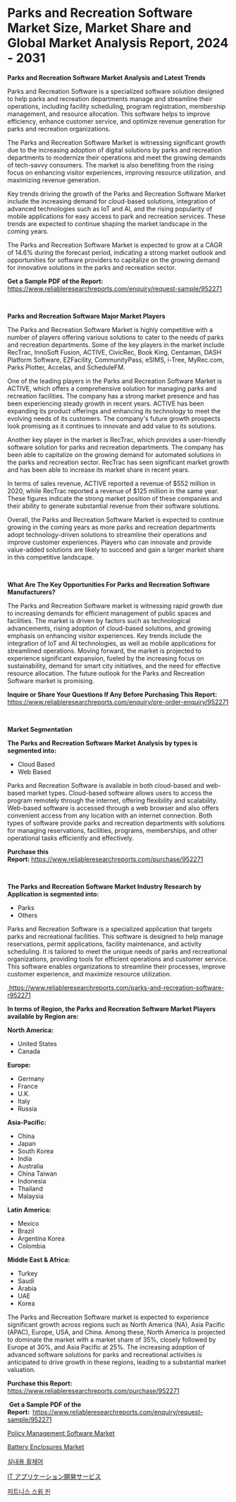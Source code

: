 <p><h1>Parks and Recreation Software Market Size, Market Share and Global Market Analysis Report, 2024 - 2031</h1></p><p><strong>Parks and Recreation Software Market Analysis and Latest Trends</strong></p>
<p><p>Parks and Recreation Software is a specialized software solution designed to help parks and recreation departments manage and streamline their operations, including facility scheduling, program registration, membership management, and resource allocation. This software helps to improve efficiency, enhance customer service, and optimize revenue generation for parks and recreation organizations.</p><p>The Parks and Recreation Software Market is witnessing significant growth due to the increasing adoption of digital solutions by parks and recreation departments to modernize their operations and meet the growing demands of tech-savvy consumers. The market is also benefiting from the rising focus on enhancing visitor experiences, improving resource utilization, and maximizing revenue generation.</p><p>Key trends driving the growth of the Parks and Recreation Software Market include the increasing demand for cloud-based solutions, integration of advanced technologies such as IoT and AI, and the rising popularity of mobile applications for easy access to park and recreation services. These trends are expected to continue shaping the market landscape in the coming years.</p><p>The Parks and Recreation Software Market is expected to grow at a CAGR of 14.6% during the forecast period, indicating a strong market outlook and opportunities for software providers to capitalize on the growing demand for innovative solutions in the parks and recreation sector.</p></p>
<p><strong>Get a Sample PDF of the Report:&nbsp;</strong> <a href="https://www.reliableresearchreports.com/enquiry/request-sample/952271">https://www.reliableresearchreports.com/enquiry/request-sample/952271</a></p>
<p>&nbsp;</p>
<p><strong>Parks and Recreation Software Major Market Players</strong></p>
<p><p>The Parks and Recreation Software Market is highly competitive with a number of players offering various solutions to cater to the needs of parks and recreation departments. Some of the key players in the market include RecTrac, InnoSoft Fusion, ACTIVE, CivicRec, Book King, Centaman, DASH Platform Software, EZFacility, CommunityPass, eSIMS, i-Tree, MyRec.com, Parks Plotter, Accelas, and ScheduleFM.</p><p>One of the leading players in the Parks and Recreation Software Market is ACTIVE, which offers a comprehensive solution for managing parks and recreation facilities. The company has a strong market presence and has been experiencing steady growth in recent years. ACTIVE has been expanding its product offerings and enhancing its technology to meet the evolving needs of its customers. The company's future growth prospects look promising as it continues to innovate and add value to its solutions.</p><p>Another key player in the market is RecTrac, which provides a user-friendly software solution for parks and recreation departments. The company has been able to capitalize on the growing demand for automated solutions in the parks and recreation sector. RecTrac has seen significant market growth and has been able to increase its market share in recent years.</p><p>In terms of sales revenue, ACTIVE reported a revenue of $552 million in 2020, while RecTrac reported a revenue of $125 million in the same year. These figures indicate the strong market position of these companies and their ability to generate substantial revenue from their software solutions.</p><p>Overall, the Parks and Recreation Software Market is expected to continue growing in the coming years as more parks and recreation departments adopt technology-driven solutions to streamline their operations and improve customer experiences. Players who can innovate and provide value-added solutions are likely to succeed and gain a larger market share in this competitive landscape.</p></p>
<p>&nbsp;</p>
<p><strong>What Are The Key Opportunities For Parks and Recreation Software Manufacturers?</strong></p>
<p><p>The Parks and Recreation Software market is witnessing rapid growth due to increasing demands for efficient management of public spaces and facilities. The market is driven by factors such as technological advancements, rising adoption of cloud-based solutions, and growing emphasis on enhancing visitor experiences. Key trends include the integration of IoT and AI technologies, as well as mobile applications for streamlined operations. Moving forward, the market is projected to experience significant expansion, fueled by the increasing focus on sustainability, demand for smart city initiatives, and the need for effective resource allocation. The future outlook for the Parks and Recreation Software market is promising.</p></p>
<p><strong>Inquire or Share Your Questions If Any Before Purchasing This Report:</strong> <a href="https://www.reliableresearchreports.com/enquiry/pre-order-enquiry/952271">https://www.reliableresearchreports.com/enquiry/pre-order-enquiry/952271</a></p>
<p>&nbsp;</p>
<p><strong>Market Segmentation</strong></p>
<p><strong>The Parks and Recreation Software Market Analysis by types is segmented into:</strong></p>
<p><ul><li>Cloud Based</li><li>Web Based</li></ul></p>
<p><p>Parks and Recreation Software is available in both cloud-based and web-based market types. Cloud-based software allows users to access the program remotely through the internet, offering flexibility and scalability. Web-based software is accessed through a web browser and also offers convenient access from any location with an internet connection. Both types of software provide parks and recreation departments with solutions for managing reservations, facilities, programs, memberships, and other operational tasks efficiently and effectively.</p></p>
<p><strong>Purchase this Report:&nbsp;</strong><a href="https://www.reliableresearchreports.com/purchase/952271">https://www.reliableresearchreports.com/purchase/952271</a></p>
<p>&nbsp;</p>
<p><strong>The Parks and Recreation Software Market Industry Research by Application is segmented into:</strong></p>
<p><ul><li>Parks</li><li>Others</li></ul></p>
<p><p>Parks and Recreation Software is a specialized application that targets parks and recreational facilities. This software is designed to help manage reservations, permit applications, facility maintenance, and activity scheduling. It is tailored to meet the unique needs of parks and recreational organizations, providing tools for efficient operations and customer service. This software enables organizations to streamline their processes, improve customer experience, and maximize resource utilization.</p></p>
<p><a href="https://www.reliableresearchreports.com/parks-and-recreation-software-r952271">&nbsp;https://www.reliableresearchreports.com/parks-and-recreation-software-r952271</a></p>
<p><strong>In terms of Region, the Parks and Recreation Software Market Players available by Region are:</strong></p>
<p>
    <p> <strong> North America: </strong>
        <ul>
            <li>United States</li>
            <li>Canada</li>
        </ul>
        </p> 
    <p> <strong> Europe: </strong>
        <ul>
            <li>Germany</li>
            <li>France</li>
            <li>U.K.</li>
            <li>Italy</li>
            <li>Russia</li>
        </ul>
        </p> 
    <p> <strong> Asia-Pacific: </strong>
        <ul>
            <li>China</li>
            <li>Japan</li>
            <li>South Korea</li>
            <li>India</li>
            <li>Australia</li>
            <li>China Taiwan</li>
            <li>Indonesia</li>
            <li>Thailand</li>
            <li>Malaysia</li>
        </ul>
        </p> 
    <p> <strong> Latin America: </strong>
        <ul>
            <li>Mexico</li>
            <li>Brazil</li>
            <li>Argentina Korea</li>
            <li>Colombia</li>
        </ul>
        </p> 
    <p> <strong> Middle East & Africa: </strong>
        <ul>
            <li>Turkey</li>
            <li>Saudi</li>
            <li>Arabia</li>
            <li>UAE</li>
            <li>Korea</li>
        </ul>
    </p>
    </p>
<p><p>The Parks and Recreation Software market is expected to experience significant growth across regions such as North America (NA), Asia Pacific (APAC), Europe, USA, and China. Among these, North America is projected to dominate the market with a market share of 35%, closely followed by Europe at 30%, and Asia Pacific at 25%. The increasing adoption of advanced software solutions for parks and recreational activities is anticipated to drive growth in these regions, leading to a substantial market valuation.</p></p>
<p><strong>Purchase this Report: </strong><a href="https://www.reliableresearchreports.com/purchase/952271">https://www.reliableresearchreports.com/purchase/952271</a></p>
<p>&nbsp;<strong>Get a Sample PDF of the Report:&nbsp;&nbsp;</strong><a href="https://www.reliableresearchreports.com/enquiry/request-sample/952271">https://www.reliableresearchreports.com/enquiry/request-sample/952271</a></p>
<p><strong></strong></p>
<p><p><a href="https://github.com/SashaBeier2023/Market-Research-Report-List-1/blob/main/policy-management-software-market.md">Policy Management Software Market</a></p><p><a href="https://www.linkedin.com/pulse/battery-enclosures-market-furnishes-information-share-trends-pnwqf?trackingId=nZnavLPy2jAlm6EO1X21kA%3D%3D">Battery Enclosures Market</a></p><p><a href="https://medium.com/@rickymetzdvm/%EC%8B%A4%EB%82%B4-%ED%9C%A0%EC%B2%B4%EC%96%B4-%EC%8B%9C%EC%9E%A5-%EC%A1%B0%EC%82%AC-%EB%B3%B4%EA%B3%A0%EC%84%9C-%EA%B7%B8-%EC%97%AD%EC%82%AC-%EB%B0%8F-%EC%98%88%EC%B8%A1-2024%EB%85%84%EB%B6%80%ED%84%B0-2031%EB%85%84%EA%B9%8C%EC%A7%80-5976bdfd61a1">실내용 휠체어</a></p><p><a href="https://medium.com/@hugofirst21/it%E3%82%A2%E3%83%97%E3%83%AA%E3%82%B1%E3%83%BC%E3%82%B7%E3%83%A7%E3%83%B3%E9%96%8B%E7%99%BA%E3%82%B5%E3%83%BC%E3%83%93%E3%82%B9%E5%B8%82%E5%A0%B4%E3%81%AE%E5%B1%95%E6%9C%9B-%E6%A5%AD%E7%95%8C%E6%A6%82%E8%A6%81%E3%81%A8%E4%BA%88%E6%B8%AC-2024%E5%B9%B4%E3%81%8B%E3%82%892031%E5%B9%B4%E3%81%BE%E3%81%A7-79f4ceaa3072">IT アプリケーション開発サービス</a></p><p><a href="https://medium.com/@emmettsaynford43546/%ED%94%BC%ED%8A%B8%EB%8B%88%EC%8A%A4-%EC%88%98%EC%98%81%ED%95%80-%EC%8B%9C%EC%9E%A5-%EC%84%B1%EA%B3%B5%EC%A0%81%EC%9D%B8-%EB%B9%84%EC%A6%88%EB%8B%88%EC%8A%A4-%EC%A0%84%EB%9E%B5%EC%9D%98-%EC%97%B4%EC%87%A0-%EC%98%88%EC%B8%A1-2031%EA%B9%8C%EC%A7%80-d5e5c0f5bcd6">피트니스 스윔 핀</a></p></p>
